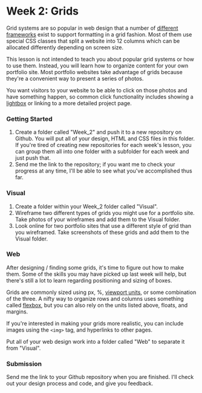 # Week 2: Grids

Grid systems are so popular in web design that a number of [different](http://foundation.zurb.com/) [frameworks](http://getbootstrap.com/) exist to support formatting in a grid fashion. Most of them use special CSS classes that split a website into 12 columns which can be allocated differently depending on screen size. 

This lesson is not intended to teach you about popular grid systems or how to use them. Instead, you will learn how to organize content for your own portfolio site. Most portfolio websites take advantage of grids because they're a convenient way to present a series of photos. 

You want visitors to your website to be able to click on those photos and have something happen, so common click functionality includes showing a [lightbox](http://fancyapps.com/fancybox/demo/) or linking to a more detailed project page. 

### Getting Started

1. Create a folder called "Week_2" and push it to a new repository on Github. You will put all of your design, HTML and CSS files in this folder. If you're tired of creating new repositories for each week's lesson, you can group them all into one folder with a subfolder for each week and just push that.
2. Send me the link to the repository; if you want me to check your progress at any time, I'll be able to see what you've accomplished thus far.

### Visual

1. Create a folder within your Week_2 folder called "Visual". 
2. Wireframe two different types of grids you might use for a portfolio site. Take photos of your wireframes and add them to the Visual folder.
3. Look online for two portfolio sites that use a different style of grid than you wireframed. Take screenshots of these grids and add them to the Visual folder.

### Web

After designing / finding some grids, it's time to figure out how to make them. Some of the skills you may have picked up last week will help, but there's still a lot to learn regarding positioning and sizing of boxes.

Grids are commonly sized using px, %, [viewport units](https://web-design-weekly.com/2014/11/18/viewport-units-vw-vh-vmin-vmax/), or some combination of the three. A nifty way to organize rows and columns uses something called [flexbox](http://www.paulund.co.uk/css-flexbox), but you can also rely on the units listed above, floats, and margins.

If you're interested in making your grids more realistic, you can include images using the ```<img>``` tag, and hyperlinks to other pages.

Put all of your web design work into a folder called "Web" to separate it from "Visual".

### Submission

Send me the link to your Github repository when you are finished. I'll check out your design process and code, and give you feedback.


